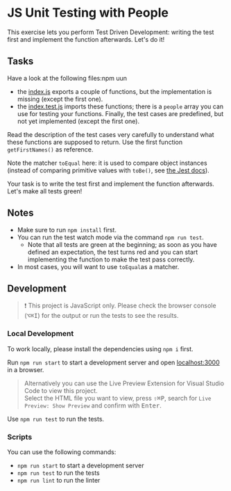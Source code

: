 # JS Unit Testing with People

This exercise lets you perform Test Driven Development: writing the test first and implement the function afterwards. Let's do it!

## Tasks

Have a look at the following files:npm uun

- the [index.js](index.js) exports a couple of functions, but the implementation is missing (except the first one).
- the [index.test.js](index.test.js) imports these functions; there is a `people` array you can use for testing your functions. Finally, the test cases are predefined, but not yet implemented (except the first one).

Read the description of the test cases very carefully to understand what these functions are supposed to return. Use the first function `getFirstNames()` as reference.

Note the matcher `toEqual` here: it is used to compare object instances (instead of comparing primitive values with `toBe()`, see [the Jest docs](https://jestjs.io/docs/expect#toequalvalue)).

Your task is to write the test first and implement the function afterwards. Let's make all tests green!

## Notes

- Make sure to run `npm install` first.
- You can run the test watch mode via the command `npm run test`.
  - Note that all tests are green at the beginning; as soon as you have defined an expectation, the test turns red and you can start implementing the function to make the test pass correctly.
- In most cases, you will want to use `toEqual`as a matcher.

## Development

> ❗️ This project is JavaScript only. Please check the browser console (<kbd>⌥</kbd><kbd>⌘</kbd><kbd>I</kbd>) for the output or run the tests to see the results.

### Local Development

To work locally, please install the dependencies using `npm i` first.

Run `npm run start` to start a development server and open [localhost:3000](http://localhost:3000) in a browser.

> Alternatively you can use the Live Preview Extension for Visual Studio Code to view this project.  
> Select the HTML file you want to view, press <kbd>⇧</kbd><kbd>⌘</kbd><kbd>P</kbd>, search for `Live Preview: Show Preview` and confirm with <kbd>Enter</kbd>.

Use `npm run test` to run the tests.

### Scripts

You can use the following commands:

- `npm run start` to start a development server
- `npm run test` to run the tests
- `npm run lint` to run the linter
